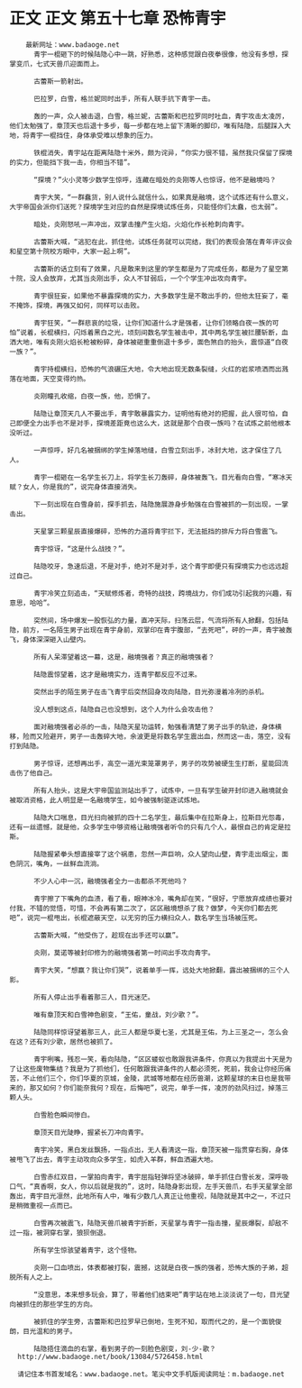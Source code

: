 # 正文 正文 第五十七章 恐怖青宇
        最新网址：www.badaoge.net
          青宇一棍砸下的时候陆隐心中一跳，好熟悉，这种感觉跟白夜拳很像，他没有多想，探掌变爪，七式天兽爪迎面而上。
      
          古蕾斯一箭射出。
      
          巴拉罗，白雪，格兰妮同时出手，所有人联手抗下青宇一击。
      
          轰的一声，众人被击退，白雪，格兰妮，古蕾斯和巴拉罗同时吐血，青宇攻击太凌厉，他们太勉强了，章顶天也后退十多步，每一步都在地上留下清晰的脚印，唯有陆隐，后腿踩入大地，将青宇一棍挡住，身体承受难以想象的压力。
      
          铁棍消失，青宇站在距离陆隐十米外，颇为诧异，“你实力很不错，虽然我只保留了探境的实力，但能挡下我一击，你相当不错”。
      
          “探境？”火小灵等少数学生惊呼，连藏在暗处的炎刚等人也惊讶，他不是融境吗？
      
          青宇大笑，“一群蠢货，别人说什么就信什么，如果真是融境，这个试炼还有什么意义，大宇帝国会派你们送死？探境学生对应的自然是探境试炼任务，只能怪你们太蠢，也太弱”。
      
          暗处，炎刚怒吼一声冲出，双掌击撞产生火焰，火焰化作长枪刺向青宇。
      
          古蕾斯大喊，“逃犯在此，抓住他，试炼任务就可以完结，我们的表现会落在青年评议会和星空第十院校方眼中，大家一起上啊”。
      
          古蕾斯的话立刻有了效果，凡是敢来到这里的学生都是为了完成任务，都是为了星空第十院，没人会放弃，尤其当炎刚出手，众人不甘弱后，一个个学生冲出攻向青宇。
      
          青宇很狂妄，如果他不暴露探境的实力，大多数学生是不敢出手的，但他太狂妄了，毫不掩饰，探境，再强又如何，同样可以击败。
      
          青宇狂笑，“一群悲哀的垃圾，让你们知道什么才是强者，让你们领略白夜一族的可怕”说着，长棍横扫，闪烁着黑白之光，顷刻间数名学生被击中，其中两名学生被拦腰斩断，血洒大地，唯有炎刚火焰长枪被粉碎，身体被砸重重倒退十多步，面色煞白的抬头，震惊道“白夜一族？”。
      
          青宇持棍横扫，恐怖的气浪碾压大地，令大地出现无数条裂缝，火红的岩浆喷洒而出溅落在地面，天空变得灼热。
      
          炎刚瞳孔收缩，白夜一族，他，恐惧了。
      
          陆隐让章顶天几人不要出手，青宇敢暴露实力，证明他有绝对的把握，此人很可怕，自己即便全力出手也不是对手，探境差距竟也这么大，这就是那个白夜一族吗？在试炼之前他根本没听过。
      
          一声惊呼，好几名被捆绑的学生掉落地缝，白雪立刻出手，冰封大地，这才保住了几人。
      
          青宇一棍砸在一名学生长刀上，将学生长刀轰碎，身体被轰飞，目光看向白雪，“寒冰天赋？女人，你是我的”，说完身体直接消失。
      
          下一刻出现在白雪身前，探手抓去，陆隐施展游身步勉强在白雪被抓的一刻出现，一掌击出。
      
          天星掌三颗星辰直接爆碎，恐怖的力道将青宇拦下，无法抵挡的排斥力将白雪震飞。
      
          青宇惊讶，“这是什么战技？”。
      
          陆隐咬牙，急速后退，不是对手，绝对不是对手，这个青宇即便只有探境实力也远远超过自己。
      
          青宇冷笑立刻追击，“天赋修炼者，奇特的战技，跨境战力，你们成功引起我的兴趣，有意思，哈哈”。
      
          突然间，场中爆发一股恢弘的力量，直冲天际，扫荡云层，气流将所有人掀翻，包括陆隐，前方，一名陌生男子出现在青宇身前，双掌印在青宇腹部，“去死吧”，砰的一声，青宇被轰飞，身体深深砸入山壁内。
      
          所有人呆滞望着这一幕，这是，融境强者？真正的融境强者？
      
          陆隐震惊望着，这才是融境实力，连青宇都反应不过来。
      
          突然出手的陌生男子在击飞青宇后突然回身攻向陆隐，目光弥漫着冷冽的杀机。
      
          没人想到这点，陆隐自己也没想到，这个人为什么会攻击他？
      
          面对融境强者必杀的一击，陆隐天星功运转，勉强看清楚了男子出手的轨迹，身体横移，险而又险避开，男子一击轰碎大地，余波更是将数名学生震出血，然而这一击，落空，没有打到陆隐。
      
          男子惊讶，还想再出手，高空一道光束笼罩男子，男子的攻势被硬生生打断，星能回流击伤了他自己。
      
          所有人抬头，这是大宇帝国监测站出手了，试炼中，一旦有学生破开封印进入融境就会被取消资格，此人明显是一名融境学生，如今被强制驱逐试炼地。
      
          陆隐大口喘息，目光扫向被抓的四十二名学生，最后集中在拉斯身上，拉斯目光怨毒，还有一丝遗憾，就是他，众多学生中够资格让融境强者听令的只有几个人，最恨自己的肯定是拉斯。
      
          陆隐握紧拳头想直接宰了这个祸患，忽然一声巨响，众人望向山壁，青宇走出烟尘，面色阴沉，嘴角，一丝鲜血流淌。
      
          不少人心中一沉，融境强者全力一击都杀不死他吗？
      
          青宇擦了下嘴角的血渍，看了看，眼神冰冷，嘴角却在笑，“很好，宁愿放弃成绩也要对付我，不错的觉悟，可惜，不会再有第二次了，区区融境想杀了我？做梦，今天你们都去死吧”，说完一棍甩出，长棍遮蔽天空，以无穷的压力横扫众人，数名学生当场被压死。
      
          古蕾斯大喊，“他受伤了，趁现在出手还可以赢”。
      
          炎刚，莫诺等被封印修为的融境强者第一时间出手攻向青宇。
      
          青宇大笑，“想赢？我让你们哭”，说着单手一挥，远处大地掀翻，露出被捆绑的三个人影。
      
          所有人停止出手看着那三人，目光迷茫。
      
          唯有章顶天和白雪神色剧变，“王佑，童战，刘少歌？”。
      
          陆隐同样惊讶望着那三人，此三人都是华夏七圣，尤其是王佑，为上三圣之一，怎么会在这？还有刘少歌，居然也被抓了。
      
          青宇咧嘴，残忍一笑，看向陆隐，“区区蝼蚁也敢跟我讲条件，你真以为我提出十天是为了让这些废物集结？我是为了抓他们，任何敢跟我讲条件的人都必须死，死前，我会让你经历痛苦，不止他们三个，你们华夏的京城，金陵，武城等地都在经历兽潮，这颗星球的末日也是我带来的，那又如何？你们能奈我何？现在，后悔吧”，说完，单手一挥，凌厉的劲风扫过，掉落三颗人头。
      
          白雪脸色瞬间惨白。
      
          章顶天目光陡睁，握紧长刀冲向青宇。
      
          青宇冷笑，黑白发丝飘扬，一指点出，无人看清这一指，章顶天被一指贯穿右胸，身体被甩飞了出去，青宇主动攻向众多学生，如虎入羊群，鲜血洒遍大地。
      
          白雪赤红双目，一掌拍向青宇，青宇屈指轻弹将坚冰破碎，单手抓住白雪长发，深呼吸口气，“真香啊，女人，你以后就是我的”，这时，陆隐身影出现，左手天兽爪，右手天星掌全部轰出，青宇目光凛然，此地所有人中，唯有少数几人真正让他重视，陆隐就是其中之一，不过只是稍微重视一点而已。
      
          白雪再次被震飞，陆隐天兽爪被青宇折断，天星掌与青宇一指击撞，星辰爆裂，却敌不过一指，被洞穿右掌，狼狈倒退。
      
          所有学生惊骇望着青宇，这个怪物。
      
          炎刚一口血喷出，体表都被打裂，震撼，这就是白夜一族的强者，恐怖大族的子弟，超脱所有人之上。
      
          “没意思，本来想多玩会，算了，带着他们结束吧”青宇站在地上淡淡说了一句，目光望向被抓住的那些学生的方向。
      
          被抓住的学生旁，古蕾斯和巴拉罗早已倒地，生死不知，取而代之的，是一个面貌俊朗，目光温和的男子。
      
          陆隐捂住滴血的右掌，看到男子的一刻脸色剧变，刘-少-歌？
      http://www.badaoge.net/book/13084/5726458.html
      
      请记住本书首发域名：www.badaoge.net。笔尖中文手机版阅读网址：m.badaoge.net